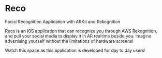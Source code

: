 # Reco
Facial Recognition Application with ARKit and Rekognition

Reco is an iOS application that can recognize you through AWS Rekognition, and pull your social media to display it in AR realtime beside you.
Imagine advertising yourself without the limitations of hardware screens!


Watch this space as this application is developed for day to day users!
